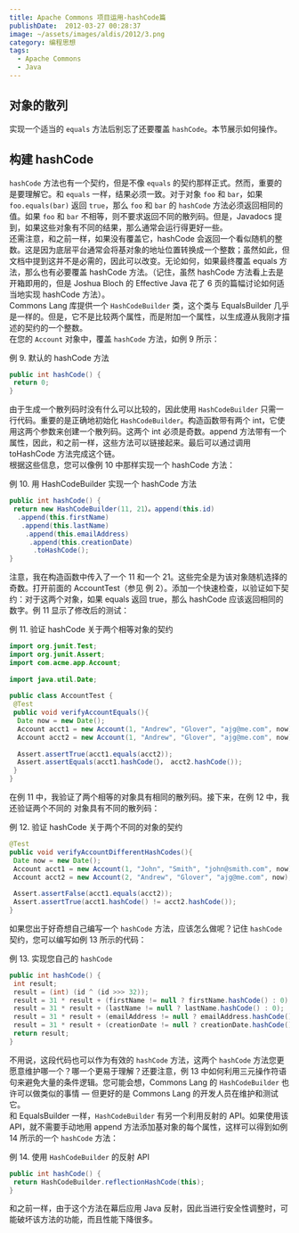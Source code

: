 ```yaml
---
title: Apache Commons 项目运用-hashCode篇
publishDate:  2012-03-27 00:28:37
image: ~/assets/images/aldis/2012/3.png
category: 编程思想
tags: 
  - Apache Commons
  - Java
---
```


## 对象的散列  
实现一个适当的 `equals` 方法后别忘了还要覆盖 `hashCode`。本节展示如何操作。  

## 构建 hashCode  
`hashCode` 方法也有一个契约，但是不像 `equals` 的契约那样正式。然而，重要的是要理解它。和 `equals` 一样，结果必须一致。对于对象 `foo` 和 `bar`，如果 `foo.equals(bar)` 返回 `true`，那么 `foo` 和 `bar` 的 `hashCode` 方法必须返回相同的值。如果 `foo` 和 `bar` 不相等，则不要求返回不同的散列码。但是，Javadocs 提到，如果这些对象有不同的结果，那么通常会运行得更好一些。  
还需注意，和之前一样，如果没有覆盖它，hashCode 会返回一个看似随机的整数。这是因为底层平台通常会将基对象的地址位置转换成一个整数；虽然如此，但文档中提到这并不是必需的，因此可以改变。无论如何，如果最终覆盖 equals 方法，那么也有必要覆盖 hashCode 方法。（记住，虽然 hashCode 方法看上去是开箱即用的，但是 Joshua Bloch 的 Effective Java 花了 6 页的篇幅讨论如何适当地实现 hashCode 方法）。  
Commons Lang 库提供一个 `HashCodeBuilder` 类，这个类与 EqualsBuilder 几乎是一样的。但是，它不是比较两个属性，而是附加一个属性，以生成遵从我刚才描述的契约的一个整数。  
在您的 `Account` 对象中，覆盖 `hashCode` 方法，如例 9 所示：  
  
例 9. 默认的 hashCode 方法  
```java                      
public int hashCode() {  
 return 0;  
} 
```
  
由于生成一个散列码时没有什么可以比较的，因此使用 `HashCodeBuilder` 只需一行代码。重要的是正确地初始化 `HashCodeBuilder`。构造函数带有两个 int，它使用这两个参数来创建一个散列码。这两个 int 必须是奇数。append 方法带有一个属性，因此，和之前一样，这些方法可以链接起来。最后可以通过调用 toHashCode 方法完成这个链。  
根据这些信息，您可以像例 10 中那样实现一个 hashCode 方法：  
  
<!-- more -->

例 10. 用 HashCodeBuilder 实现一个 hashCode 方法  
```java                
public int hashCode() {  
 return new HashCodeBuilder(11, 21）。append(this.id)  
  .append(this.firstName)  
   .append(this.lastName)  
    .append(this.emailAddress)  
     .append(this.creationDate)  
      .toHashCode();  
}
```
  
注意，我在构造函数中传入了一个 11 和一个 21。这些完全是为该对象随机选择的奇数。打开前面的 AccountTest（参见 例 2）。添加一个快速检查，以验证如下契约：对于这两个对象，如果 equals 返回 true，那么 hashCode 应该返回相同的数字。例 11 显示了修改后的测试：  
  
例 11. 验证 hashCode 关于两个相等对象的契约  
```java                        
import org.junit.Test;  
import org.junit.Assert;  
import com.acme.app.Account;  
  
import java.util.Date;  
  
public class AccountTest {  
 @Test  
 public void verifyAccountEquals(){  
  Date now = new Date();  
  Account acct1 = new Account(1, "Andrew", "Glover", "ajg@me.com", now);  
  Account acct2 = new Account(1, "Andrew", "Glover", "ajg@me.com", now);  
  
  Assert.assertTrue(acct1.equals(acct2));  
  Assert.assertEquals(acct1.hashCode(）， acct2.hashCode());  
 }  
}  
``` 

在例 11 中，我验证了两个相等的对象具有相同的散列码。接下来，在例 12 中，我还验证两个不同的 对象具有不同的散列码：  
  
例 12. 验证 hashCode 关于两个不同的对象的契约  
```java                      
@Test  
public void verifyAccountDifferentHashCodes(){  
 Date now = new Date();  
 Account acct1 = new Account(1, "John", "Smith", "john@smith.com", now);  
 Account acct2 = new Account(2, "Andrew", "Glover", "ajg@me.com", now);  
  
 Assert.assertFalse(acct1.equals(acct2));  
 Assert.assertTrue(acct1.hashCode() != acct2.hashCode());  
}  
```

如果您出于好奇想自己编写一个 `hashCode` 方法，应该怎么做呢？记住 `hashCode` 契约，您可以编写如例 13 所示的代码：  
  
例 13. 实现您自己的 `hashCode`   
```java                     
public int hashCode() {  
 int result;  
 result = (int) (id ^ (id >>> 32));  
 result = 31 * result + (firstName != null ? firstName.hashCode() : 0);  
 result = 31 * result + (lastName != null ? lastName.hashCode() : 0);  
 result = 31 * result + (emailAddress != null ? emailAddress.hashCode() : 0);  
 result = 31 * result + (creationDate != null ? creationDate.hashCode() : 0);  
 return result;  
}  
```

不用说，这段代码也可以作为有效的 `hashCode` 方法，这两个 `hashCode` 方法您更愿意维护哪一个？哪一个更易于理解？还要注意，例 13 中如何利用三元操作符语句来避免大量的条件逻辑。您可能会想，Commons Lang 的 `HashCodeBuilder` 也许可以做类似的事情 — 但更好的是 Commons Lang 的开发人员在维护和测试它。  
和 EqualsBuilder 一样，`HashCodeBuilder` 有另一个利用反射的 API。如果使用该 API，就不需要手动地用 append 方法添加基对象的每个属性，这样可以得到如例 14 所示的一个 `hashCode` 方法：  
  
例 14. 使用 `HashCodeBuilder` 的反射 API  
```java                     
public int hashCode() {  
 return HashCodeBuilder.reflectionHashCode(this);  
}  
```

和之前一样，由于这个方法在幕后应用 Java 反射，因此当进行安全性调整时，可能破坏该方法的功能，而且性能下降很多。